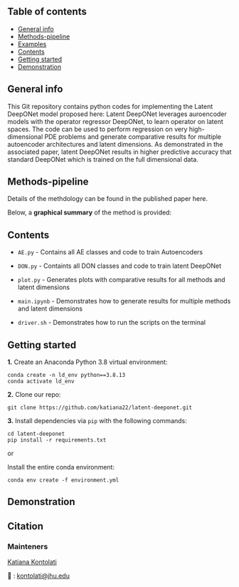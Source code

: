 ## Table of contents
* [General info](#general-info)
* [Methods-pipeline](#methods-pipeline)
* [Examples](#examples)
* [Contents](#contents)
* [Getting started](#getting-started)
* [Demonstration](#demonstration)

## General info

This Git repository contains python codes for implementing the Latent DeepONet model proposed here: 
Latent DeepONet leverages auroencoder models with the operator regressor DeepONet, to learn operator on latent spaces. The code can be used to perform regression on very high-dimensional PDE problems and generate comparative results for multiple autoencoder architectures and latent dimensions. As demonstrated in the associated paper, latent DeepONet results in higher predictive accuracy that standard DeepONet which is trained on the full dimensional data.

## Methods-pipeline

Details of the methdology can be found in the published paper here.

Below, a **graphical summary** of the method is provided:

<!---
<img src="pipeline.png" width="700">

## Application

Three illustrative examples are provided. The first considers a dielectric cylinder suspended in a homogeneous electric field. The second is the classic Lotka-Volterra dynamical system modeling the evolution of two species interacting with each other, one a predator and one a prey. Finally, the third example considers a system of advection-diffusion-reaction equations which models a first-order chemical reaction between two species. 
 
<img src="applications.png" width="900">
--->

## Contents

* ```AE.py``` - Contains all AE classes and code to train Autoencoders

* ```DON.py``` - Containts all DON classes and code to train latent DeepONet

* ```plot.py``` - Generates plots with comparative results for all methods and latent dimensions

* ```main.ipynb``` - Demonstrates how to generate results for multiple methods and latent dimensions

* ```driver.sh``` - Demonstrates how to run the scripts on the terminal


## Getting started

**1.** Create an Anaconda Python 3.8 virtual environment:
```
conda create -n ld_env python==3.8.13  
conda activate ld_env
```

**2.** Clone our repo:

```
git clone https://github.com/katiana22/latent-deeponet.git
```

**3.** Install dependencies via ```pip``` with the following commands: 

```
cd latent-deeponet 
pip install -r requirements.txt
``` 

or  

Install the entire conda environment:

```
conda env create -f environment.yml
```

## Demonstration

## Citation

### Mainteners
[Katiana Kontolati](https://katiana22.github.io/)

:email: : kontolati@jhu.edu



